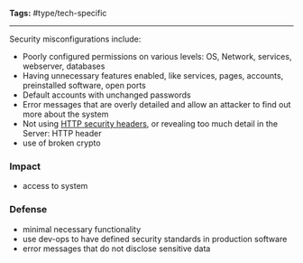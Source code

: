 **Tags:** #type/tech-specific

---
Security misconfigurations include:

-  Poorly configured permissions on various levels: OS, Network, services, webserver, databases
-  Having unnecessary features enabled, like services, pages, accounts, preinstalled software, open ports
-  Default accounts with unchanged passwords
-  Error messages that are overly detailed and allow an attacker to find out more about the system
-  Not using [HTTP security headers](https://owasp.org/www-project-secure-headers/), or revealing too much detail in the Server: HTTP header
- use of broken crypto

### Impact
- access to system
### Defense
- minimal necessary functionality
- use dev-ops to have defined security standards in production software
- error messages that do not disclose sensitive data